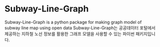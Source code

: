 # Subway-Line-Graph
Subway-Line-Graph is a python package for making graph model of subway line map using open data
Subway-Line-Graph는 공공데이터 포털에서 제공하는 지하철 노선 정보를 활용한 그래프 모델을 사용할 수 있는 파이썬 패키지입니다.